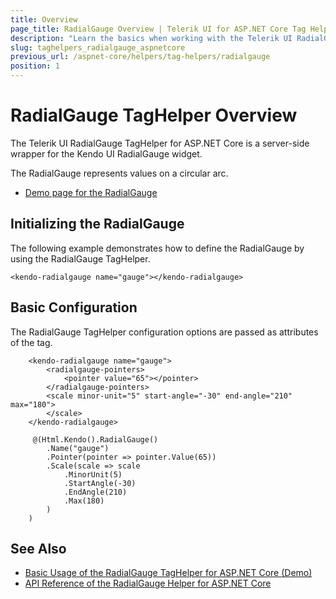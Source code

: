 ```yaml
---
title: Overview
page_title: RadialGauge Overview | Telerik UI for ASP.NET Core Tag Helpers
description: "Learn the basics when working with the Telerik UI RadialGauge TagHelper for ASP.NET Core (MVC 6 or ASP.NET Core MVC)."
slug: taghelpers_radialgauge_aspnetcore
previous_url: /aspnet-core/helpers/tag-helpers/radialgauge
position: 1
---
```


# RadialGauge TagHelper Overview

The Telerik UI RadialGauge TagHelper for ASP.NET Core is a server-side wrapper for the Kendo UI RadialGauge widget.

The RadialGauge represents values on a circular arc.

* [Demo page for the RadialGauge](https://demos.telerik.com/aspnet-core/radial-gauge/tag-helper)

## Initializing the RadialGauge

The following example demonstrates how to define the RadialGauge by using the RadialGauge TagHelper.

    <kendo-radialgauge name="gauge"></kendo-radialgauge>

## Basic Configuration

The RadialGauge TagHelper configuration options are passed as attributes of the tag.

```tagHelper
    <kendo-radialgauge name="gauge">
        <radialgauge-pointers>
            <pointer value="65"></pointer>
        </radialgauge-pointers>
        <scale minor-unit="5" start-angle="-30" end-angle="210" max="180">
        </scale>
    </kendo-radialgauge>
```
```cshtml
     @(Html.Kendo().RadialGauge()
        .Name("gauge")
        .Pointer(pointer => pointer.Value(65))
        .Scale(scale => scale
            .MinorUnit(5)
            .StartAngle(-30)
            .EndAngle(210)
            .Max(180)
        )
    )
```

## See Also

* [Basic Usage of the RadialGauge TagHelper for ASP.NET Core (Demo)](https://demos.telerik.com/aspnet-core/radial-gauge/tag-helper)
* [API Reference of the RadialGauge Helper for ASP.NET Core](/api/radialgauge)
